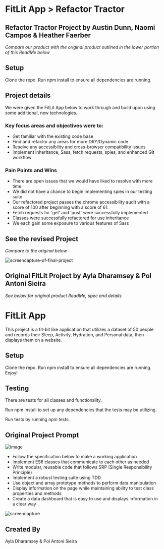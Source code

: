 # FitLit App > Refactor Tractor

## Refactor Tractor Project by Austin Dunn, Naomi Campos & Heather Faerber
*Compare our product with the original product outlined in the lower portion
of this ReadMe below*

## Setup

Clone the repo.
Run npm install to ensure all dependencies are running.

## Project details

We were given the FitLit App below to work through and build upon using some
additional, new technologies.

### Key focus areas and objectives were to:
- Get familiar with the existing code base
- Find and refactor any areas for more DRY/Dynamic code
- Resolve any accessibility and cross-browser compatibility issues
- Implement inheritance, Sass, fetch requests, spies, and enhanced Git workflow

### Pain Points and Wins
- There are open issues that we would have liked to resolve with more time
- We did not have a chance to begin implementing spies in our testing suite
- Our refactored project passes the chrome accessibility audit with a score of
  100 after beginning with a score of 61.
- Fetch requests for 'get' and 'post' were successfully implemented
- Classes were successfully refactored for use inheritance
- We each gain some exposure to various features of Sass

## See the revised Project
*Compare to the original below*

![screencapture-of-final-project](https://user-images.githubusercontent.com/48163945/67821001-627d9c80-fab3-11e9-9619-b76fdab3e1f3.png)

## Original FitLit Project by Ayla Dharamsey & Pol Antoni Sieira
*See below for original product ReadMe, spec and details*

# FitLit App

This project is a fit-bit like application that utilizes a dataset of 50 people and records their Sleep, Activity, Hydration, and Personal data, then displays them on a website.

## Setup

Clone the repo.
Run npm install to ensure all dependencies are running.
Enjoy!

## Testing

There are tests for all classes and functionality.

Run npm install to set up any dependencies that the tests may be utilizing.

Run tests by running npm tests.

## Original Project Prompt

![image](https://github.com/posi7790/fitlit/blob/master/images/Screen%20Shot%202019-07-10%20at%204.26.40%20PM.png )

- Follow the specification below to make a working application
- Implement ES6 classes that communicate to each other as needed
- Write modular, reusable code that follows SRP (Single Responsibility Principle)
- Implement a robust testing suite using TDD
- Use object and array prototype methods to perform data manipulation
- Display information on the page while maintaining ability to test class properties and methods
- Create a data dashboard that is easy to use and displays information in a clear way

![screencapture](https://github.com/posi7790/fitlit/blob/master/images/screencapture.png)

## Created By
Ayla Dharamsey & Pol Antoni Sieira
